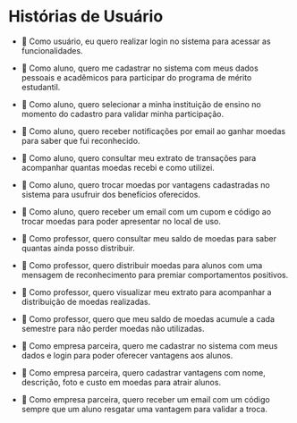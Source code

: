 # Histórias de Usuário

- 👤 Como usuário, eu quero realizar login no sistema para acessar as funcionalidades.

- 👤 Como aluno, quero me cadastrar no sistema com meus dados pessoais e acadêmicos para participar do programa de mérito estudantil.

- 👤 Como aluno, quero selecionar a minha instituição de ensino no momento do cadastro para validar minha participação.

- 👤 Como aluno, quero receber notificações por email ao ganhar moedas para saber que fui reconhecido.

- 👤 Como aluno, quero consultar meu extrato de transações para acompanhar quantas moedas recebi e como utilizei.

- 👤 Como aluno, quero trocar moedas por vantagens cadastradas no sistema para usufruir dos benefícios oferecidos.

- 👤 Como aluno, quero receber um email com um cupom e código ao trocar moedas para poder apresentar no local de uso.

- 👤 Como professor, quero consultar meu saldo de moedas para saber quantas ainda posso distribuir.

- 👤 Como professor, quero distribuir moedas para alunos com uma mensagem de reconhecimento para premiar comportamentos positivos.

- 👤 Como professor, quero visualizar meu extrato para acompanhar a distribuição de moedas realizadas.

- 👤 Como professor, quero que meu saldo de moedas acumule a cada semestre para não perder moedas não utilizadas.

- 👤 Como empresa parceira, quero me cadastrar no sistema com meus dados e login para poder oferecer vantagens aos alunos.

- 👤 Como empresa parceira, quero cadastrar vantagens com nome, descrição, foto e custo em moedas para atrair alunos.

- 👤 Como empresa parceira, quero receber um email com um código sempre que um aluno resgatar uma vantagem para validar a troca.
